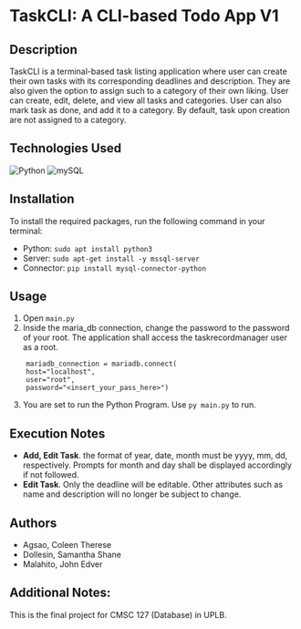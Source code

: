 # TaskCLI: A CLI-based Todo App V1

## Description
TaskCLI is a terminal-based task listing application where user can create their own tasks with its corresponding deadlines and description. They are also given the option to assign such to a category of their own liking. User can create, edit, delete, and view all tasks and categories. User can also mark task as done, and add it to a category. By default, task upon creation are not assigned to a category.

## Technologies Used
![Python](https://img.shields.io/badge/Python-3776AB?style=for-the-badge&logo=python&logoColor=white)
![mySQL](https://img.shields.io/badge/MySQL-4479A1?style=for-the-badge&logo=mysql&logoColor=white)

## Installation
To install the required packages, run the following command in your terminal:
- Python: `sudo apt install python3`
- Server: `sudo apt-get install -y mssql-server`
- Connector: `pip install mysql-connector-python`

  
## Usage
1. Open `main.py`
2. Inside the maria_db connection, change the password to the password of your root. The application shall access the taskrecordmanager user as a root. 

``` 
    mariadb_connection = mariadb.connect(
    host="localhost",
    user="root",                            
    password="<insert_your_pass_here>")
```
3. You are set to run the Python Program. Use `py main.py` to run.

## Execution Notes
- **Add, Edit Task**. the format of year, date, month must be yyyy, mm, dd, respectively. Prompts for month and day shall be displayed accordingly if not followed.
- **Edit Task**. Only the deadline will be editable. Other attributes such as name and description will no longer be subject to change.

## Authors
- Agsao, Coleen Therese
- Dollesin, Samantha Shane
- Malahito, John Edver

## Additional Notes: 
This is the final project for CMSC 127 (Database) in UPLB.
  